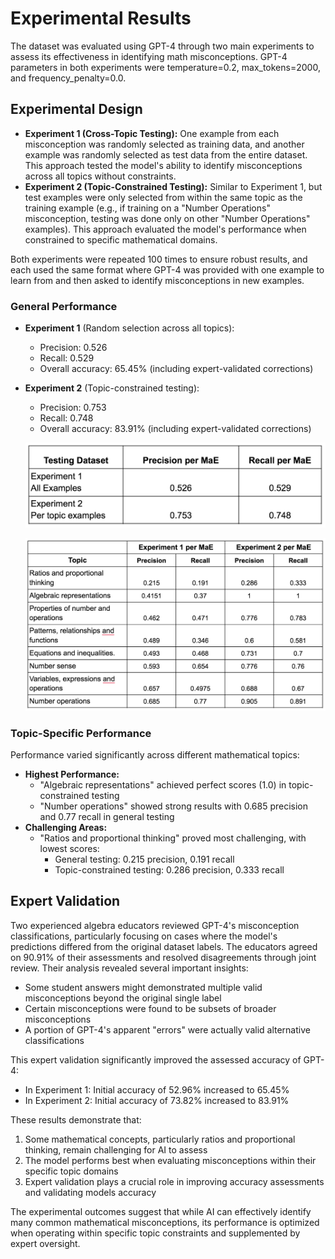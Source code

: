 # **Experimental Results**

The dataset was evaluated using GPT-4 through two main experiments to assess its effectiveness in identifying math misconceptions. GPT-4 parameters in both experiments were temperature=0.2, max_tokens=2000, and frequency_penalty=0.0.

## **Experimental Design**

* **Experiment 1 (Cross-Topic Testing):** One example from each misconception was randomly selected as training data, and another example was randomly selected as test data from the entire dataset. This approach tested the model's ability to identify misconceptions across all topics without constraints.
* **Experiment 2 (Topic-Constrained Testing):** Similar to Experiment 1, but test examples were only selected from within the same topic as the training example (e.g., if training on a "Number Operations" misconception, testing was done only on other "Number Operations" examples). This approach evaluated the model's performance when constrained to specific mathematical domains.

Both experiments were repeated 100 times to ensure robust results, and each used the same format where GPT-4 was provided with one example to learn from and then asked to identify misconceptions in new examples.

### **General Performance**

* **Experiment 1** (Random selection across all topics):
  - Precision: 0.526
  - Recall: 0.529
  - Overall accuracy: 65.45% (including expert-validated corrections)

* **Experiment 2** (Topic-constrained testing):
  - Precision: 0.753
  - Recall: 0.748
  - Overall accuracy: 83.91% (including expert-validated corrections)
 
   ![Figure 3](Figure_3.png)

   ![Figure 4](Figure_4.png)

### **Topic-Specific Performance**
Performance varied significantly across different mathematical topics:

* **Highest Performance:**
  - "Algebraic representations" achieved perfect scores (1.0) in topic-constrained testing
  - "Number operations" showed strong results with 0.685 precision and 0.77 recall in general testing
* **Challenging Areas:**
  - "Ratios and proportional thinking" proved most challenging, with lowest scores:
     + General testing: 0.215 precision, 0.191 recall
     + Topic-constrained testing: 0.286 precision, 0.333 recall

## **Expert Validation**

Two experienced algebra educators reviewed GPT-4's misconception classifications, particularly focusing on cases where the model's predictions differed from the original dataset labels. The educators agreed on 90.91% of their assessments and resolved disagreements through joint review. Their analysis revealed several important insights:

* Some student answers might demonstrated multiple valid misconceptions beyond the original single label
* Certain misconceptions were found to be subsets of broader misconceptions
* A portion of GPT-4's apparent "errors" were actually valid alternative classifications

This expert validation significantly improved the assessed accuracy of GPT-4:

* In Experiment 1: Initial accuracy of 52.96% increased to 65.45%
* In Experiment 2: Initial accuracy of 73.82% increased to 83.91%

These results demonstrate that:

1. Some mathematical concepts, particularly ratios and proportional thinking, remain challenging for AI to assess
2. The model performs best when evaluating misconceptions within their specific topic domains
3. Expert validation plays a crucial role in improving accuracy assessments and validating models accuracy

The experimental outcomes suggest that while AI can effectively identify many common mathematical misconceptions, its performance is optimized when operating within specific topic constraints and supplemented by expert oversight.
